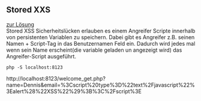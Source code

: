 ## Stored XXS
[zur Lösung](solution/readme.md)  
Stored XSS Sicherheitslücken erlauben es einem Angreifer Scripte innerhalb von persistenten Variablen zu speichern.
Dabei gibt es Angreifer z.B. seinen Namen + Script-Tag in das Benutzernamen Feld ein. Dadurch wird jedes mal wenn sein Name erscheint(die variable geladen un angezeigt wird) das Angreifer-Script ausgeführt.


```shell
php -S localhost:8123
```

http://localhost:8123/welcome_get.php?name=Dennis&email=%3Cscript%20type%3D%22text%2Fjavascript%22%3Ealert%28%22XSS%22%29%3B%3C%2Fscript%3E
